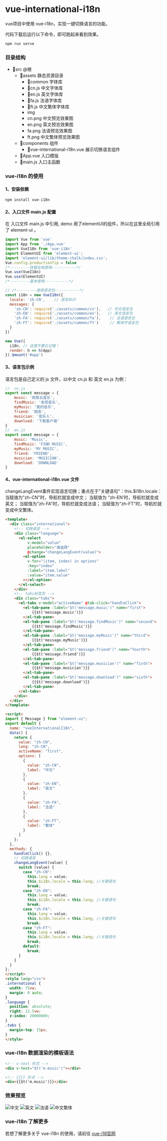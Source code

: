 # vue-international-i18n
vue项目中使用 vue-i18n，实现一键切换语言的功能。

代码下载后运行以下命令，即可跑起来看到效果。 
```bash
npm run serve
``` 

### 目录结构

- 📁src @根
  - 📁assets  静态资源目录
    - 📁common    字体库
     - 📄cn.js      中文字体库
     - 📄en.js      英文字体库
     - 📄fa.js       法语字体库
     - 📄ft.js       中文繁体字体库
    - img 
     - cn.png       中文预览效果图
     - en.png       英文预览效果图
     - fa.png       法语预览效果图
     - ft.png        中文繁体预览效果图
  - 📁components  组件
    - 📄vue-international-i18n.vue      展示切换语言组件
  - 📄App.vue 入口模版
  - 📄main.js 入口主函数

###   vue-i18n 的使用

#### 1、安装依赖
``` bash
npm install vue-i18n
```

#### 2、入口文件 main.js 配置
在 入口文件 main.js 中引用, demo 用了elementUI的组件，所以在这里全局引用了 element-ui 。

``` javascript
import Vue from 'vue'
import App from './App.vue'
import VueI18n from 'vue-i18n'
import ElementUI from 'element-ui';
import 'element-ui/lib/theme-chalk/index.css';
Vue.config.productionTip = false
/*---------挂载全局使用-----------*/
Vue.use(VueI18n) 
Vue.use(ElementUI) 
/*---------基本使用-----------*/

// /*---------使用语言包-----------*/
const i18n = new VueI18n({
  locale: 'zh-CN',    // 语言标识
  messages: {
    'zh-CN': require('./assets/common/cn'),   // 中文语言包
    'zh-EN': require('./assets/common/en'),   // 英文语言包
    'zh-FA': require('./assets/common/fa'),    // 法语语言包
    'zh-FT': require('./assets/common/ft')     // 繁体字语言包
  }
})

new Vue({
  i18n, // 这里不要忘记哦！
  render: h => h(App)
}).$mount('#app')

```

#### 3、语言包示例
语言包是自己定义的 js 文件，以中文 cn.js 和 英文 en.js 为例：
``` javascript
//  cn.js 
export const message = {
    music: '网易云音乐',
    findMusic: '发现音乐',
    myMusic: '我的音乐',
    friend: '朋友',
    musician: '音乐人',
    download: '下载客户端'
}
//  en.js
export const message = {
    music: 'Music',
    findMusic: 'FIND MUSIC',
    myMusic: 'MY MUSIC',
    friend: 'FRIEND',
    musician: 'MUSICIAN',
    download: 'DOWNLOAD'
}
```

#### 4、vue-international-i18n.vue 文件
changeLangEvent事件实现语言切换；重点在于"关键语句"：this.$i18n.locale：
当赋值为"zh-CN"时，导航栏就变成中文；
当赋值为 "zh-EN’时，导航栏就变成英文；
当赋值为"zh-FA"时，导航栏就变成法语；
当赋值为"zh-FT"时，导航栏就变成中文繁体。
``` html
<template>
  <div class="international">
    <!-- 切换语言 -->
    <div class="language">
      <el-select 
          v-model="value" 
          placeholder="请选择" 
          @change="changeLangEvent(value)">
        <el-option
          v-for="(item, index) in options"
          :key="index"
          :label="item.label"
          :value="item.value"
        ></el-option>
      </el-select>
    </div>
    <!-- tabs标签页 -->
    <div class="tabs">
      <el-tabs v-model="activeName" @tab-click="handleClick">
        <el-tab-pane :label="$t('message.music')" name="first">
            {{$t('message.music')}}
        </el-tab-pane>
        <el-tab-pane :label="$t('message.findMusic')" name="second">
            {{$t('message.findMusic')}}
        </el-tab-pane>
        <el-tab-pane :label="$t('message.myMusic')" name="third">
            {{$t('message.myMusic')}}
        </el-tab-pane>
        <el-tab-pane :label="$t('message.friend')" name="fourth">
            {{$t('message.friend')}}
        </el-tab-pane>
        <el-tab-pane :label="$t('message.musician')" name="fivth">
            {{$t('message.musician')}}
        </el-tab-pane>
        <el-tab-pane :label="$t('message.download')" name="sixth">
            {{$t('message.download')}}
        </el-tab-pane>
      </el-tabs>
    </div>
  </div>
</template>

<script>
import { Message } from "element-ui";
export default {
  name: "vueInternationalI18n",
  data() {
    return {
      value: "zh-CN",
      lang: "zh-CN",
      activeName: "first",
      options: [
        {
          value: "zh-CN",
          label: "中文"
        },
        {
          value: "zh-EN",
          label: "英文"
        },
        {
          value: "zh-FA",
          label: "法语"
        },
        {
          value: "zh-FT",
          label: "繁体"
        }
      ]
    };
  },
  methods: {
    handleClick() {},
    // 切换语言
    changeLangEvent(value) {
      switch (value) {
        case "zh-CN":
          this.lang = value;
          this.$i18n.locale = this.lang; //关键语句
          break;
        case "zh-EN":
          this.lang = value;
          this.$i18n.locale = this.lang; //关键语句
          break;
        case "zh-FA":
          this.lang = value;
          this.$i18n.locale = this.lang; //关键语句
          break;
        case "zh-FT":
          this.lang = value;
          this.$i18n.locale = this.lang; //关键语句
          break;
        default:
          break;
      }
    }
  }
};
</script>
<style lang="css">
.international {
  width: 75vw;
  margin: 0 auto;
}
.language {
  position: absolute;
  right: 12.5vw;
  z-index: 20000000;
}
.tabs {
  margin-top: 15px;
}
</style>
```

### vue-i18n 数据渲染的模板语法


``` html
<!-- v-text 形式 -->
<div v-text="$t('m.music')"></div>

<!-- {{}} 形式 -->
<div>{{$t('m.music')}}</div>
```

### 效果预览

![中文](https://raw.githubusercontent.com/libing-cheer/vue-international-i18n/master/src/assets/img/cn.png)
![英文](https://raw.githubusercontent.com/libing-cheer/vue-international-i18n/master/src/assets/img/en.png)
![法语](https://raw.githubusercontent.com/libing-cheer/vue-international-i18n/master/src/assets/img/fa.png)
![中文繁体](https://raw.githubusercontent.com/libing-cheer/vue-international-i18n/master/src/assets/img/ft.png)

### vue-i18n 了解更多
若想了解更多关于 vue-i18n 的使用，请前往 [vue-i18官网](https://kazupon.github.io/vue-i18n/zh/introduction.html)





